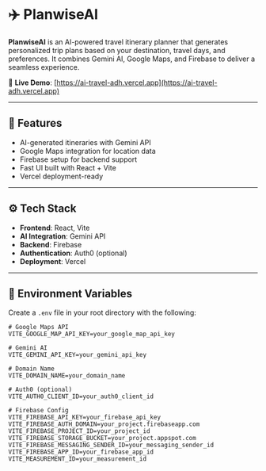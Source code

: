 # ✈️ PlanwiseAI

**PlanwiseAI** is an AI-powered travel itinerary planner that generates personalized trip plans based on your destination, travel days, and preferences. It combines Gemini AI, Google Maps, and Firebase to deliver a seamless experience.

🚀 **Live Demo**: [https://ai-travel-adh.vercel.app](https://ai-travel-adh.vercel.app)

---

## 🌟 Features

- AI-generated itineraries with Gemini API
- Google Maps integration for location data
- Firebase setup for backend support
- Fast UI built with React + Vite
- Vercel deployment-ready

---

## ⚙️ Tech Stack

- **Frontend**: React, Vite  
- **AI Integration**: Gemini API  
- **Backend**: Firebase  
- **Authentication**: Auth0 (optional)  
- **Deployment**: Vercel  

---

## 🔐 Environment Variables

Create a `.env` file in your root directory with the following:

```env
# Google Maps API
VITE_GOOGLE_MAP_API_KEY=your_google_map_api_key

# Gemini AI
VITE_GEMINI_API_KEY=your_gemini_api_key

# Domain Name
VITE_DOMAIN_NAME=your_domain_name

# Auth0 (optional)
VITE_AUTH0_CLIENT_ID=your_auth0_client_id

# Firebase Config
VITE_FIREBASE_API_KEY=your_firebase_api_key
VITE_FIREBASE_AUTH_DOMAIN=your_project.firebaseapp.com
VITE_FIREBASE_PROJECT_ID=your_project_id
VITE_FIREBASE_STORAGE_BUCKET=your_project.appspot.com
VITE_FIREBASE_MESSAGING_SENDER_ID=your_messaging_sender_id
VITE_FIREBASE_APP_ID=your_firebase_app_id
VITE_MEASUREMENT_ID=your_measurement_id
